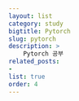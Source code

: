 ```yaml
---
layout: list
category: study
bigtitle: Pytorch
slug: pytorch
description: >
    Pytorch 공부
related_posts:
-
list: true
order: 4
---
```

